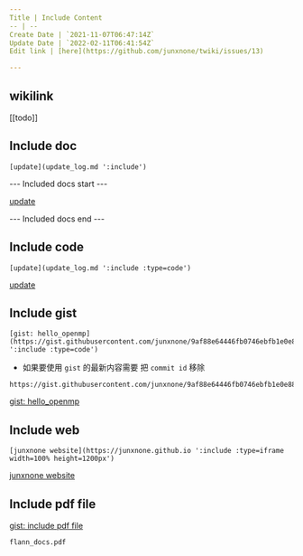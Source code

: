 ```yaml
---
Title | Include Content
-- | --
Create Date | `2021-11-07T06:47:14Z`
Update Date | `2022-02-11T06:41:54Z`
Edit link | [here](https://github.com/junxnone/twiki/issues/13)

---
```

## wikilink

[[todo]]

## Include doc

```
[update](update_log.md ':include')
```

--- Included docs start ---

[update](update_log.md ':include')

--- Included docs end ---

## Include code


```
[update](update_log.md ':include :type=code')
```


[update](update_log.md ':include :type=code')

## Include gist

```
[gist: hello_openmp](https://gist.githubusercontent.com/junxnone/9af88e64446fb0746ebfb1e0e8879f33/raw/2d04dcd1fd3ac51988d3e756bb1be477efe02216/openmp_helloworld.cpp ':include :type=code')
```
- 如果要使用 `gist` 的最新内容需要 把 `commit id` 移除 

```
https://gist.githubusercontent.com/junxnone/9af88e64446fb0746ebfb1e0e8879f33/raw/openmp_helloworld.cpp
```

[gist: hello_openmp](https://gist.githubusercontent.com/junxnone/9af88e64446fb0746ebfb1e0e8879f33/raw/openmp_helloworld.cpp ':include :type=code')

## Include web

```
[junxnone website](https://junxnone.github.io ':include :type=iframe width=100% height=1200px')
```

[junxnone website](https://junxnone.github.io ':include :type=iframe width=100% height=1200px')


## Include pdf file

[gist: include pdf file](https://gist.githubusercontent.com/junxnone/2efa4f014527293cd2950b8aff96f488/raw/docsify_include_pdf_file ':include :type=code')


```pdf
flann_docs.pdf
```
